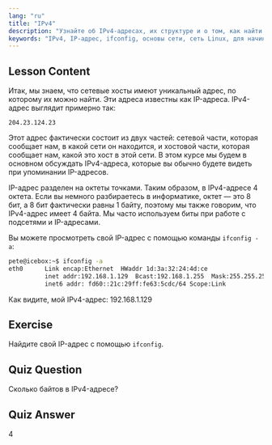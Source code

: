 ```yaml
---
lang: "ru"
title: "IPv4"
description: "Узнайте об IPv4-адресах, их структуре и о том, как найти свой IP с помощью ifconfig. Изучите основы сети для начинающих пользователей Linux."
keywords: "IPv4, IP-адрес, ifconfig, основы сети, сеть Linux, для начинающих, учебник, руководство"
---
```


## Lesson Content

Итак, мы знаем, что сетевые хосты имеют уникальный адрес, по которому их можно найти. Эти адреса известны как IP-адреса. IPv4-адрес выглядит примерно так:

```
204.23.124.23
```

Этот адрес фактически состоит из двух частей: сетевой части, которая сообщает нам, в какой сети он находится, и хостовой части, которая сообщает нам, какой это хост в этой сети. В этом курсе мы будем в основном обсуждать IPv4-адреса, которые вы обычно будете видеть при упоминании IP-адресов.

IP-адрес разделен на октеты точками. Таким образом, в IPv4-адресе 4 октета. Если вы немного разбираетесь в информатике, октет — это 8 бит, а 8 бит фактически равны 1 байту, поэтому мы также говорим, что IPv4-адрес имеет 4 байта. Мы часто используем биты при работе с подсетями и IP-адресами.

Вы можете просмотреть свой IP-адрес с помощью команды `ifconfig -a`:

```bash
pete@icebox:~$ ifconfig -a
eth0      Link encap:Ethernet  HWaddr 1d:3a:32:24:4d:ce
          inet addr:192.168.1.129  Bcast:192.168.1.255  Mask:255.255.255.0
          inet6 addr: fd60::21c:29ff:fe63:5cdc/64 Scope:Link
```

Как видите, мой IPv4-адрес: 192.168.1.129

## Exercise

Найдите свой IP-адрес с помощью `ifconfig`.

## Quiz Question

Сколько байтов в IPv4-адресе?

## Quiz Answer

4

